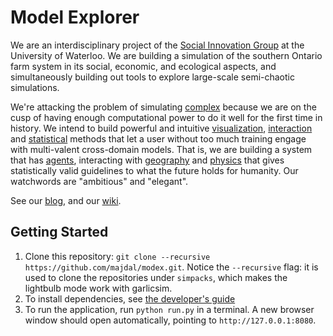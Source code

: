 # Model Explorer

We are an interdisciplinary project of the [Social Innovation Group](http://sig.uwaterloo.ca) at the University of Waterloo. We are building a simulation of the southern Ontario farm system in its social, economic, and ecological aspects, and simultaneously building out tools to explore large-scale semi-chaotic simulations.

<!-- TODO: insert a screencap of the working model here, with place names labelled and graphs plotted -->


We're attacking the problem of simulating [complex](https://en.wikipedia.org/wiki/Complex_systems) because we are on the cusp of having enough computational power to do it well for the first time in history. We intend to build powerful and intuitive [visualization](FIXME), [interaction](FIXME) and [statistical](FIXME) methods that let a user without too much training engage with multi-valent cross-domain models. That is, we are building a system that has [agents](https://en.wikipedia.org/wiki/Agent-based_model), interacting with [geography](http://www.esri.com/what-is-gis/) and  [physics](https://en.wikipedia.org/wiki/Differential_equation) that gives statistically valid guidelines to what the future holds for humanity. Our watchwords are "ambitious" and "elegant".

See our [blog](http://socialinnovationsimulation.com/), <!-- our [people](...), --> and our [wiki](https://github.com/majdal/modex/wiki).


## Getting Started ##
1. Clone this repository: `git clone --recursive https://github.com/majdal/modex.git`. Notice the `--recursive` flag: it is used to clone the repositories under `simpacks`, which makes the lightbulb mode work with garlicsim. 
2. To install dependencies, see [the developer's guide](src/README.md)
3. To run the application, run `python run.py` in a terminal. A new browser window should open automatically, pointing to `http://127.0.0.1:8080`.
